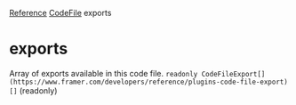 [Reference](https://www.framer.com/developers/reference)
[CodeFile](https://www.framer.com/developers/reference/plugins-code-file)
exports
# exports
Array of exports available in this code file.
`readonly CodeFileExport[](https://www.framer.com/developers/reference/plugins-code-file-export)[]` (readonly)
